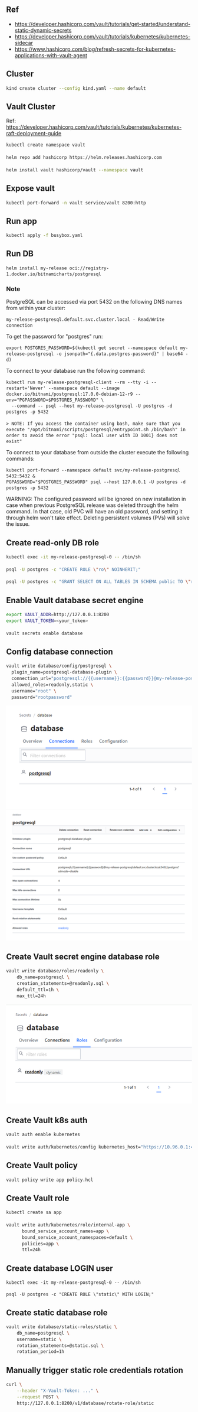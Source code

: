 ## Ref
- https://developer.hashicorp.com/vault/tutorials/get-started/understand-static-dynamic-secrets
- https://developer.hashicorp.com/vault/tutorials/kubernetes/kubernetes-sidecar
- https://www.hashicorp.com/blog/refresh-secrets-for-kubernetes-applications-with-vault-agent

## Cluster
```bash
kind create cluster --config kind.yaml --name default
```

## Vault Cluster
Ref: https://developer.hashicorp.com/vault/tutorials/kubernetes/kubernetes-raft-deployment-guide

```bash
kubectl create namespace vault

helm repo add hashicorp https://helm.releases.hashicorp.com

helm install vault hashicorp/vault --namespace vault
```

## Expose vault
```bash
kubectl port-forward -n vault service/vault 8200:http
```

## Run app
```bash
kubectl apply -f busybox.yaml
```

## Run DB
```
helm install my-release oci://registry-1.docker.io/bitnamicharts/postgresql
```

### Note
PostgreSQL can be accessed via port 5432 on the following DNS names from within your cluster:

    my-release-postgresql.default.svc.cluster.local - Read/Write connection

To get the password for "postgres" run:

    export POSTGRES_PASSWORD=$(kubectl get secret --namespace default my-release-postgresql -o jsonpath="{.data.postgres-password}" | base64 -d)

To connect to your database run the following command:

    kubectl run my-release-postgresql-client --rm --tty -i --restart='Never' --namespace default --image docker.io/bitnami/postgresql:17.0.0-debian-12-r9 --env="PGPASSWORD=$POSTGRES_PASSWORD" \
      --command -- psql --host my-release-postgresql -U postgres -d postgres -p 5432

    > NOTE: If you access the container using bash, make sure that you execute "/opt/bitnami/scripts/postgresql/entrypoint.sh /bin/bash" in order to avoid the error "psql: local user with ID 1001} does not exist"

To connect to your database from outside the cluster execute the following commands:

    kubectl port-forward --namespace default svc/my-release-postgresql 5432:5432 &
    PGPASSWORD="$POSTGRES_PASSWORD" psql --host 127.0.0.1 -U postgres -d postgres -p 5432

WARNING: The configured password will be ignored on new installation in case when previous PostgreSQL release was deleted through the helm command. In that case, old PVC will have an old password, and setting it through helm won't take effect. Deleting persistent volumes (PVs) will solve the issue.

## Create read-only DB role
```bash
kubectl exec -it my-release-postgresql-0 -- /bin/sh

psql -U postgres -c "CREATE ROLE \"ro\" NOINHERIT;"

psql -U postgres -c "GRANT SELECT ON ALL TABLES IN SCHEMA public TO \"ro\";"
```

## Enable Vault database secret engine
```bash
export VAULT_ADDR=http://127.0.0.1:8200
export VAULT_TOKEN=<your_token>

vault secrets enable database
```

## Config database connection
```bash
vault write database/config/postgresql \
  plugin_name=postgresql-database-plugin \
  connection_url="postgresql://{{username}}:{{password}}@my-release-postgresql.default.svc.cluster.local:5432/postgres?sslmode=disable" \
  allowed_roles=readonly,static \
  username="root" \
  password="rootpassword"
```

![screenshot](connection1.png)
![screenshot](connection2.png)

## Create Vault secret engine database role
```bash
vault write database/roles/readonly \
    db_name=postgresql \
    creation_statements=@readonly.sql \
    default_ttl=1h \
    max_ttl=24h
```

![screenshot](role1.png)

## Create Vault k8s auth
```bash
vault auth enable kubernetes

vault write auth/kubernetes/config kubernetes_host="https://10.96.0.1:443"
```

## Create Vault policy
```bash
vault policy write app policy.hcl
```

## Create Vault role
```bash
kubectl create sa app

vault write auth/kubernetes/role/internal-app \
      bound_service_account_names=app \
      bound_service_account_namespaces=default \
      policies=app \
      ttl=24h
```

## Create database LOGIN user
```basj
kubectl exec -it my-release-postgresql-0 -- /bin/sh

psql -U postgres -c "CREATE ROLE \"static\" WITH LOGIN;"
```

## Create static database role
```bash
vault write database/static-roles/static \
    db_name=postgresql \
    username=static \
    rotation_statements=@static.sql \
    rotation_period=1h
```

## Manually trigger static role credentials rotation
```bash
curl \
    --header "X-Vault-Token: ..." \
    --request POST \
    http://127.0.0.1:8200/v1/database/rotate-role/static
```